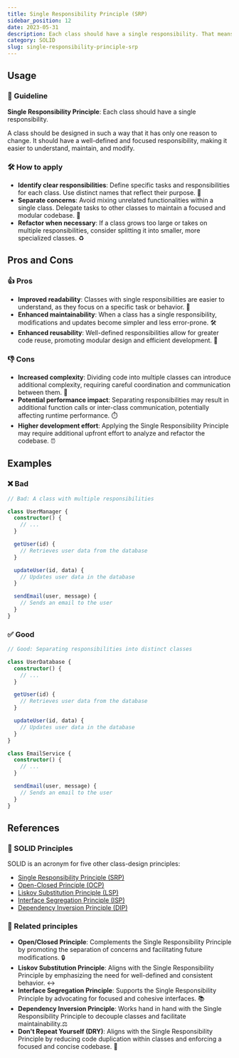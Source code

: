 ```yaml
---
title: Single Responsibility Principle (SRP)
sidebar_position: 12
date: 2023-05-31
description: Each class should have a single responsibility. That means that there should be only one reason to change it. This is one of the SOLID principles.
category: SOLID
slug: single-responsibility-principle-srp
---
```


## Usage

### 📝 Guideline

**Single Responsibility Principle**: Each class should have a single responsibility.

A class should be designed in such a way that it has only one reason to change. It should have a well-defined and focused responsibility, making it easier to understand, maintain, and modify.

### 🛠️ How to apply

- **Identify clear responsibilities**: Define specific tasks and responsibilities for each class. Use distinct names that reflect their purpose. 🎯
- **Separate concerns**: Avoid mixing unrelated functionalities within a single class. Delegate tasks to other classes to maintain a focused and modular codebase. 🧩
- **Refactor when necessary**: If a class grows too large or takes on multiple responsibilities, consider splitting it into smaller, more specialized classes. ♻️

## Pros and Cons

### 👍 Pros
- **Improved readability**: Classes with single responsibilities are easier to understand, as they focus on a specific task or behavior. 👀
- **Enhanced maintainability**: When a class has a single responsibility, modifications and updates become simpler and less error-prone. 🛠️
- **Enhanced reusability**: Well-defined responsibilities allow for greater code reuse, promoting modular design and efficient development. 🔁

### 👎 Cons

- **Increased complexity**: Dividing code into multiple classes can introduce additional complexity, requiring careful coordination and communication between them. 🧩
- **Potential performance impact**: Separating responsibilities may result in additional function calls or inter-class communication, potentially affecting runtime performance. ⏱️
- **Higher development effort**: Applying the Single Responsibility Principle may require additional upfront effort to analyze and refactor the codebase. ⏰

## Examples

### ❌ Bad

```typescript
// Bad: A class with multiple responsibilities

class UserManager {
  constructor() {
    // ...
  }

  getUser(id) {
    // Retrieves user data from the database
  }

  updateUser(id, data) {
    // Updates user data in the database
  }

  sendEmail(user, message) {
    // Sends an email to the user
  }
}
```

### ✅ Good

```typescript
// Good: Separating responsibilities into distinct classes

class UserDatabase {
  constructor() {
    // ...
  }

  getUser(id) {
    // Retrieves user data from the database
  }

  updateUser(id, data) {
    // Updates user data in the database
  }
}

class EmailService {
  constructor() {
    // ...
  }

  sendEmail(user, message) {
    // Sends an email to the user
  }
}
```

## References

### 🧱 SOLID Principles

SOLID is an acronym for five other class-design principles:

- [Single Responsibility Principle (SRP)](single-responsibility-principle-srp)
- [Open-Closed Principle (OCP)](open-closed-principle-ocp)
- [Liskov Substitution Principle (LSP)](liskov-substitution-principle-lsp)
- [Interface Segregation Principle (ISP)](interface-segregation-principle-isp)
- [Dependency Inversion Principle (DIP)](dependency-inversion-principle-dip)

### 🔀 Related principles

- **Open/Closed Principle**: Complements the Single Responsibility Principle by promoting the separation of concerns and facilitating future modifications. 🔒
- **Liskov Substitution Principle**: Aligns with the Single Responsibility Principle by emphasizing the need for well-defined and consistent behavior. ↔️
- **Interface Segregation Principle**: Supports the Single Responsibility Principle by advocating for focused and cohesive interfaces. 📚
- **Dependency Inversion Principle**: Works hand in hand with the Single Responsibility Principle to decouple classes and facilitate maintainability.⚖️
- **Don't Repeat Yourself (DRY)**: Aligns with the Single Responsibility Principle by reducing code duplication within classes and enforcing a focused and concise codebase. 🔄